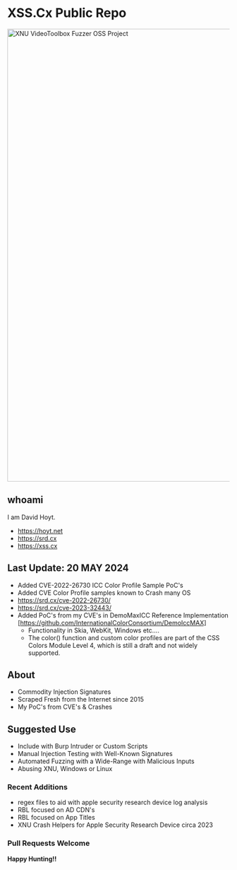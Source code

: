 # XSS.Cx Public Repo
<img src="https://xss.cx/2024/05/20/img/xnu-videotoolbox-fuzzer-objective-c-code-project-example.webp" alt="XNU VideoToolbox Fuzzer OSS Project" style="height:1024px; width:1024px;"/>

## whoami
I am David Hoyt.
  - https://hoyt.net
  - https://srd.cx
  - https://xss.cx
    
## Last Update: 20 MAY 2024
- Added CVE-2022-26730 ICC Color Profile Sample PoC's
- Added CVE Color Profile samples known to Crash many OS 
- https://srd.cx/cve-2022-26730/
- https://srd.cx/cve-2023-32443/
- Added PoC's from my CVE's in DemoMaxICC Reference Implementation [https://github.com/InternationalColorConsortium/DemoIccMAX]
  - Functionality in Skia, WebKit, Windows etc....
  - The color() function and custom color profiles are part of the CSS Colors Module Level 4, which is still a draft and not widely supported.

## About
- Commodity Injection Signatures
- Scraped Fresh from the Internet since 2015
- My PoC's from CVE's & Crashes 

## Suggested Use 
- Include with Burp Intruder or Custom Scripts
- Manual Injection Testing with Well-Known Signatures
- Automated Fuzzing with a Wide-Range with Malicious Inputs
- Abusing XNU, Windows or Linux   

### Recent Additions
- regex files to aid with apple security research device log analysis
- RBL focused on AD CDN's
- RBL focused on App Titles 
- XNU Crash Helpers for Apple Security Research Device circa 2023

### Pull Requests Welcome

__Happy Hunting!!__
